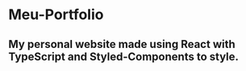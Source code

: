 # Meu-Portfolio
<h2>My personal website made using <a href="https://react.dev/"></a>React with TypeScript and Styled-Components to style.</h2>


